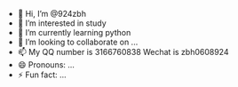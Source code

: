 - 👋 Hi, I’m @924zbh
- 👀 I’m interested in study
- 🌱 I’m currently learning python
- 💞️ I’m looking to collaborate on ...
- 📫 My QQ number is 3166760838 Wechat is zbh0608924
- 😄 Pronouns: ...
- ⚡ Fun fact: ...

<!---
924zbh/924zbh is a ✨ special ✨ repository because its `README.md` (this file) appears on your GitHub profile.
You can click the Preview link to take a look at your changes.
--->
